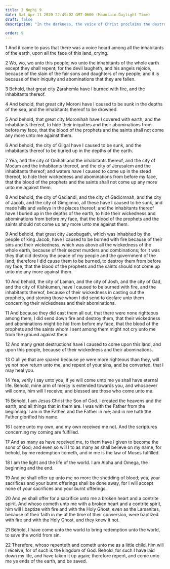 ```yaml
---
title: 3 Nephi 9
date: Sat Apr 11 2020 22:49:02 GMT-0600 (Mountain Daylight Time)
draft: false
description: "In the darkness, the voice of Christ proclaims the destruction of many people and cities for their wickedness—He also proclaims His divinity, announces that the law of Moses is fulfilled, and invites men to come unto Him and be saved. About A.D. 34."

order: 9
---
```

    
1 And it came to pass that there was a voice heard among all the inhabitants of the earth, upon all the face of this land, crying.

2 Wo, wo, wo unto this people; wo unto the inhabitants of the whole earth except they shall repent; for the devil laugheth, and his angels rejoice, because of the slain of the fair sons and daughters of my people; and it is because of their iniquity and abominations that they are fallen.

3 Behold, that great city Zarahemla have I burned with fire, and the inhabitants thereof.

4 And behold, that great city Moroni have I caused to be sunk in the depths of the sea, and the inhabitants thereof to be drowned.

5 And behold, that great city Moronihah have I covered with earth, and the inhabitants thereof, to hide their iniquities and their abominations from before my face, that the blood of the prophets and the saints shall not come any more unto me against them.

6 And behold, the city of Gilgal have I caused to be sunk, and the inhabitants thereof to be buried up in the depths of the earth.

7 Yea, and the city of Onihah and the inhabitants thereof, and the city of Mocum and the inhabitants thereof, and the city of Jerusalem and the inhabitants thereof; and waters have I caused to come up in the stead thereof, to hide their wickedness and abominations from before my face, that the blood of the prophets and the saints shall not come up any more unto me against them.

8 And behold, the city of Gadiandi, and the city of Gadiomnah, and the city of Jacob, and the city of Gimgimno, all these have I caused to be sunk, and made hills and valleys in the places thereof; and the inhabitants thereof have I buried up in the depths of the earth, to hide their wickedness and abominations from before my face, that the blood of the prophets and the saints should not come up any more unto me against them.

9 And behold, that great city Jacobugath, which was inhabited by the people of king Jacob, have I caused to be burned with fire because of their sins and their wickedness, which was above all the wickedness of the whole earth, because of their secret murders and combinations; for it was they that did destroy the peace of my people and the government of the land; therefore I did cause them to be burned, to destroy them from before my face, that the blood of the prophets and the saints should not come up unto me any more against them.

10 And behold, the city of Laman, and the city of Josh, and the city of Gad, and the city of Kishkumen, have I caused to be burned with fire, and the inhabitants thereof, because of their wickedness in casting out the prophets, and stoning those whom I did send to declare unto them concerning their wickedness and their abominations.

11 And because they did cast them all out, that there were none righteous among them, I did send down fire and destroy them, that their wickedness and abominations might be hid from before my face, that the blood of the prophets and the saints whom I sent among them might not cry unto me from the ground against them.

12 And many great destructions have I caused to come upon this land, and upon this people, because of their wickedness and their abominations.

13 O all ye that are spared because ye were more righteous than they, will ye not now return unto me, and repent of your sins, and be converted, that I may heal you.

14 Yea, verily I say unto you, if ye will come unto me ye shall have eternal life. Behold, mine arm of mercy is extended towards you, and whosoever will come, him will I receive; and blessed are those who come unto me.

15 Behold, I am Jesus Christ the Son of God. I created the heavens and the earth, and all things that in them are. I was with the Father from the beginning. I am in the Father, and the Father in me; and in me hath the Father glorified his name.

16 I came unto my own, and my own received me not. And the scriptures concerning my coming are fulfilled.

17 And as many as have received me, to them have I given to become the sons of God; and even so will I to as many as shall believe on my name, for behold, by me redemption cometh, and in me is the law of Moses fulfilled.

18 I am the light and the life of the world. I am Alpha and Omega, the beginning and the end.

19 And ye shall offer up unto me no more the shedding of blood; yea, your sacrifices and your burnt offerings shall be done away, for I will accept none of your sacrifices and your burnt offerings.

20 And ye shall offer for a sacrifice unto me a broken heart and a contrite spirit. And whoso cometh unto me with a broken heart and a contrite spirit, him will I baptize with fire and with the Holy Ghost, even as the Lamanites, because of their faith in me at the time of their conversion, were baptized with fire and with the Holy Ghost, and they knew it not.

21 Behold, I have come unto the world to bring redemption unto the world, to save the world from sin.

22 Therefore, whoso repenteth and cometh unto me as a little child, him will I receive, for of such is the kingdom of God. Behold, for such I have laid down my life, and have taken it up again; therefore repent, and come unto me ye ends of the earth, and be saved.
